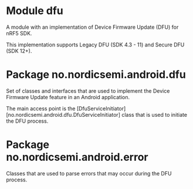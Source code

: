 # Module dfu

A module with an implementation of Device Firmware Update (DFU) for nRF5 SDK.

This implementation supports Legacy DFU (SDK 4.3 - 11) and Secure DFU (SDK 12+).

# Package no.nordicsemi.android.dfu

Set of classes and interfaces that are used to implement the Device Firmware Update feature in 
an Android application.

The main access point is the [DfuServiceInitiator][no.nordicsemi.android.dfu.DfuServiceInitiator] 
class that is used to initiate the DFU process.

# Package no.nordicsemi.android.error

Classes that are used to parse errors that may occur during the DFU process.
